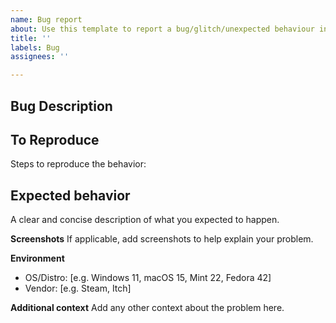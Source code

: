 ```yaml
---
name: Bug report
about: Use this template to report a bug/glitch/unexpected behaviour in the game.
title: ''
labels: Bug
assignees: ''

---
```


<!-- Please fill out all the fields you can -->

## Bug Description
<!-- A clear and concise description of what the bug is. -->

## To Reproduce
<!-- If the bug is inconsistent, please describe to the best of your ability the situations the bug appears in -->
Steps to reproduce the behavior:
<!-- Example:
1. Enter a game
2. Open escape menu
3. Click on options button
4. Back out to game
5. Game crash -->

## Expected behavior
A clear and concise description of what you expected to happen.

**Screenshots**
If applicable, add screenshots to help explain your problem.

**Environment**
 - OS/Distro: [e.g. Windows 11, macOS 15, Mint 22, Fedora 42]
- Vendor: [e.g. Steam, Itch]
<!-- Note that unless explicitly stated otherwise, only the latest version of the game is supported -->

**Additional context**
Add any other context about the problem here.

